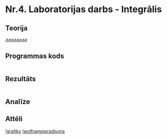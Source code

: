 # Nr.4. Laboratorijas darbs - Integrālis

## Teorija

dddddddd

## Programmas kods
```

```
## Rezultāts 
```

```
## Analīze

## Attēli
[!grafiks](https://github.com/ErvinsLazdins/RTR105/blob/master/darbi/4ld_integral/4ld_gnuplot.png)
[!wolframpieradijums](https://github.com/ErvinsLazdins/RTR105/blob/master/darbi/4ld_integral/4ld_wolframalpha.png)
